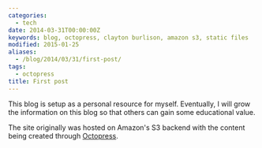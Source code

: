 ```yaml
---
categories:
  - tech
date: 2014-03-31T00:00:00Z
keywords: blog, octopress, clayton burlison, amazon s3, static files
modified: 2015-01-25
aliases:
  - /blog/2014/03/31/first-post/
tags:
  - octopress
title: First post
---
```


This blog is setup as a personal resource for myself. Eventually, I will grow the information on this blog so that others can gain some educational value.

The site originally was hosted on Amazon's S3 backend with the content being created through [Octopress](http://octopress.org/).
